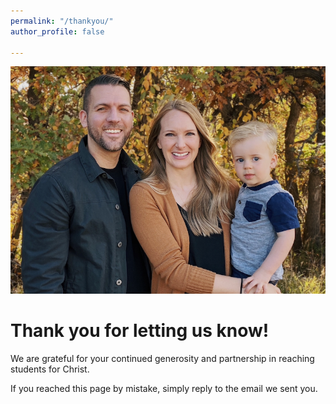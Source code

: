 ```yaml
---
permalink: "/thankyou/"
author_profile: false

---
```

![](/assets/images/2020-stapleton-fam-md.png)

# Thank you for letting us know!

We are grateful for your continued generosity and partnership in reaching students for Christ.

If you reached this page by mistake, simply reply to the email we sent you.